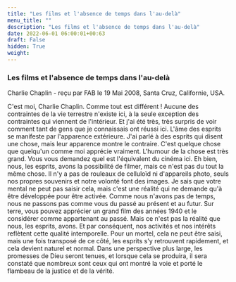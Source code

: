 ```yaml
---
title: "Les films et l'absence de temps dans l'au-delà"
menu_title: ""
description: "Les films et l'absence de temps dans l'au-delà"
date: 2022-06-01 06:00:01+00:63
draft: False
hidden: True
weight:
---
```

### Les films et l'absence de temps dans l'au-delà

Charlie Chaplin - reçu par FAB le 19 Mai 2008, Santa Cruz, Californie, USA.

C'est moi, Charlie Chaplin.
Comme tout est différent ! Aucune des contraintes de la vie terrestre n'existe ici, à la seule exception des contraintes qui viennent de l'intérieur. Et j'ai été très, très surpris de voir comment tant de gens que je connaissais ont réussi ici.
L'âme des esprits se manifeste par l'apparence extérieure. J'ai parlé à des esprits qui disent une chose, mais leur apparence montre le contraire. C'est quelque chose que quelqu'un comme moi apprécie vraiment. L'humour de la chose est très grand.
Vous vous demandez quel est l'équivalent du cinéma ici. Eh bien, nous, les esprits, avons la possibilité de filmer, mais ce n'est pas du tout la même chose. Il n'y a pas de rouleaux de celluloïd ni d'appareils photo, seuls nos propres souvenirs et notre volonté font des images. Je sais que votre mental ne peut pas saisir cela, mais c'est une réalité qui ne demande qu'à être développée pour être activée. Comme nous n'avons pas de temps, nous ne passons pas comme vous du passé au présent et au futur.
Sur terre, vous pouvez apprécier un grand film des années 1940 et le considérer comme appartenant au passé. Mais ce n'est pas la réalité que nous, les esprits, avons. Et par conséquent, nos activités et nos intérêts reflètent cette qualité intemporelle. Pour un mortel, cela ne peut être saisi, mais une fois transposé de ce côté, les esprits s'y retrouvent rapidement, et cela devient naturel et normal.
Dans une perspective plus large, les promesses de Dieu seront tenues, et lorsque cela se produira, il sera constaté que nombreux sont ceux qui ont montré la voie et porté le flambeau de la justice et de la vérité.